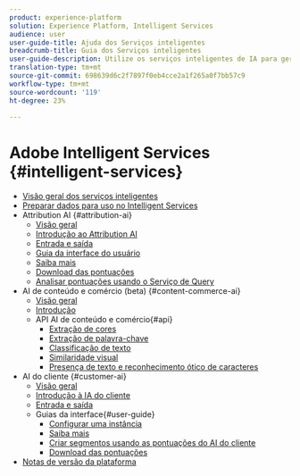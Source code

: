 ```yaml
---
product: experience-platform
solution: Experience Platform, Intelligent Services
audience: user
user-guide-title: Ajuda dos Serviços inteligentes
breadcrumb-title: Guia dos Serviços inteligentes
user-guide-description: Utilize os serviços inteligentes de IA para gerar pontuações, descobrir insights e criar segmentos a partir dos dados dos eventos de marketing.
translation-type: tm+mt
source-git-commit: 698639d6c2f7897f0eb4cce2a1f265a0f7bb57c9
workflow-type: tm+mt
source-wordcount: '119'
ht-degree: 23%

---
```



# Adobe Intelligent Services {#intelligent-services}

- [Visão geral dos serviços inteligentes](home.md)
- [Preparar dados para uso no Intelligent Services](data-preparation.md)
- Attribution AI {#attribution-ai}
   - [Visão geral](attribution-ai/overview.md)
   - [Introdução ao Attribution AI](attribution-ai/getting-started.md)
   - [Entrada e saída](attribution-ai/input-output.md)
   - [Guia da interface do usuário](attribution-ai/user-guide.md)
   - [Saiba mais](attribution-ai/discover-insights.md)
   - [Download das pontuações](attribution-ai/download-scores.md)
   - [Analisar pontuações usando o Serviço de Query](attribution-ai/aai-query-service.md)
- AI de conteúdo e comércio (beta) {#content-commerce-ai}
   - [Visão geral](content-commerce-ai/overview.md)
   - [Introdução](content-commerce-ai/getting-started.md)
   - API AI de conteúdo e comércio{#api}
      - [Extração de cores](content-commerce-ai/api/color-extraction.md)
      - [Extração de palavra-chave](content-commerce-ai/api/keyword-extraction.md)
      - [Classificação de texto](content-commerce-ai/api/text-classification.md)
      - [Similaridade visual](content-commerce-ai/api/visual-similarity.md)
      - [Presença de texto e reconhecimento ótico de caracteres](content-commerce-ai/api/optical-character-recognition.md)
- AI do cliente {#customer-ai}
   - [Visão geral](customer-ai/overview.md)
   - [Introdução à IA do cliente](customer-ai/getting-started.md)
   - [Entrada e saída](customer-ai/input-output.md)
   - Guias da interface{#user-guide}
      - [Configurar uma instância](customer-ai/user-guide/configure.md)
      - [Saiba mais](customer-ai/user-guide/discover-insights.md)
      - [Criar segmentos usando as pontuações do AI do cliente](customer-ai/user-guide/create-segment.md)
      - [Download das pontuações](customer-ai/user-guide/download-scores.md)
- [Notas de versão da plataforma](https://www.adobe.com/go/platform-release-notes-en)
